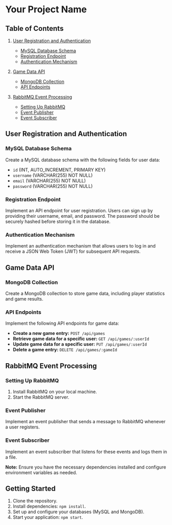 # Your Project Name

## Table of Contents
1. [User Registration and Authentication](#user-registration-and-authentication)
   - [MySQL Database Schema](#mysql-database-schema)
   - [Registration Endpoint](#registration-endpoint)
   - [Authentication Mechanism](#authentication-mechanism)
  
2. [Game Data API](#game-data-api)
   - [MongoDB Collection](#mongodb-collection)
   - [API Endpoints](#api-endpoints)

3. [RabbitMQ Event Processing](#rabbitmq-event-processing)
   - [Setting Up RabbitMQ](#setting-up-rabbitmq)
   - [Event Publisher](#event-publisher)
   - [Event Subscriber](#event-subscriber)

## User Registration and Authentication

### MySQL Database Schema

Create a MySQL database schema with the following fields for user data:
- `id` (INT, AUTO_INCREMENT, PRIMARY KEY)
- `username` (VARCHAR(255) NOT NULL)
- `email` (VARCHAR(255) NOT NULL)
- `password` (VARCHAR(255) NOT NULL)

### Registration Endpoint

Implement an API endpoint for user registration. Users can sign up by providing their username, email, and password. The password should be securely hashed before storing it in the database.

### Authentication Mechanism

Implement an authentication mechanism that allows users to log in and receive a JSON Web Token (JWT) for subsequent API requests.

## Game Data API

### MongoDB Collection

Create a MongoDB collection to store game data, including player statistics and game results.

### API Endpoints

Implement the following API endpoints for game data:
- **Create a new game entry:** `POST /api/games`
- **Retrieve game data for a specific user:** `GET /api/games/:userId`
- **Update game data for a specific user:** `PUT /api/games/:userId`
- **Delete a game entry:** `DELETE /api/games/:gameId`

## RabbitMQ Event Processing

### Setting Up RabbitMQ

1. Install RabbitMQ on your local machine.
2. Start the RabbitMQ server.

### Event Publisher

Implement an event publisher that sends a message to RabbitMQ whenever a user registers.

### Event Subscriber

Implement an event subscriber that listens for these events and logs them in a file.

**Note:** Ensure you have the necessary dependencies installed and configure environment variables as needed.

## Getting Started

1. Clone the repository.
2. Install dependencies: `npm install`.
3. Set up and configure your databases (MySQL and MongoDB).
4. Start your application: `npm start`.

 
